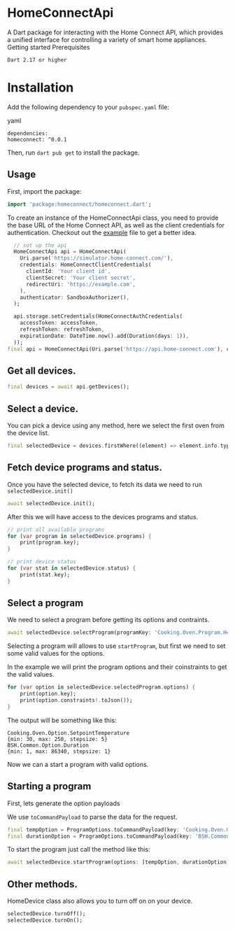 # HomeConnectApi

A Dart package for interacting with the Home Connect API, which provides a unified interface for controlling a variety of smart home appliances.
Getting started
Prerequisites

    Dart 2.17 or higher

# Installation

Add the following dependency to your `pubspec.yaml` file:

yaml

    dependencies:
    homeconnect: ^0.0.1

Then, run `dart pub get` to install the package.

## Usage

First, import the package:

```dart
import 'package:homeconnect/homeconnect.dart';
```

To create an instance of the HomeConnectApi class, you need to provide the base URL of the Home Connect API, as well as the client credentials for authentication. Checkout out the [example](./homeconnect/example/flutter_home_connect_sdk_example.dart) file to get a better idea.

```dart
  // set up the api
  HomeConnectApi api = HomeConnectApi(
    Uri.parse('https://simulator.home-connect.com/'),
    credentials: HomeConnectClientCredentials(
      clientId: 'Your client id',
      clientSecret: 'Your client secret',
      redirectUri: 'https://example.com',
    ),
    authenticator: SandboxAuthorizer(),
  );

  api.storage.setCredentials(HomeConnectAuthCredentials(
    accessToken: accessToken,
    refreshToken: refreshToken,
    expirationDate: DateTime.now().add(Duration(days: 1)),
  ));
final api = HomeConnectApi(Uri.parse('https://api.home-connect.com'), credentials: HomeConnectClientCredentials(clientId: '...', clientSecret: '...'));
```

## Get all devices.

```dart
final devices = await api.getDevices();
```

## Select a device.

You can pick a device using any method, here we select the first oven from the device list.

```dart
final selectedDevice = devices.firstWhere((element) => element.info.type == DeviceType.oven);
```

## Fetch device programs and status.

Once you have the selected device, to fetch its data we need to run `selectedDevice.init()`

```dart
await selectedDevice.init();
```

After this we will have access to the devices programs and status.

```dart
// print all available programs
for (var program in selectedDevice.programs) {
    print(program.key);
}

// print device status
for (var stat in selectedDevice.status) {
    print(stat.key);
}
```

## Select a program

We need to select a program before getting its options and contraints.

```dart
await selectedDevice.selectProgram(programKey: 'Cooking.Oven.Program.HeatingMode.TopBottomHeating');
```

Selecting a program will allows to use `startProgram`, but first we need to set some valid values for the options.

In the example we will print the program options and their coinstraints to get the valid values.

```dart
for (var option in selectedDevice.selectedProgram.options) {
    print(option.key);
    print(option.constraints!.toJson());
}
```

The output will be something like this:

    Cooking.Oven.Option.SetpointTemperature
    {min: 30, max: 250, stepsize: 5}
    BSH.Common.Option.Duration
    {min: 1, max: 86340, stepsize: 1}

Now we can a start a program with valid options.

## Starting a program

First, lets generate the option payloads

We use `toCommandPayload` to parse the data for the request.

```dart
final tempOption = ProgramOptions.toCommandPayload(key: 'Cooking.Oven.Option.SetpointTemperature', value: 200);
final durationOption = ProgramOptions.toCommandPayload(key: 'BSH.Common.Option.Duration', value: 500);
```

To start the program just call the method like this:

```dart
await selectedDevice.startProgram(options: [tempOption, durationOption]);
```

## Other methods.

HomeDevice class also allows you to turn off on on your device.

```dart
selectedDevice.turnOff();
selectedDevice.turnOn();
```
